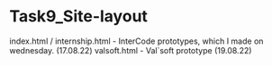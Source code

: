 # Task9_Site-layout

index.html / internship.html - InterCode prototypes, which I made on wednesday. (17.08.22)
valsoft.html - Val`soft prototype (19.08.22)
